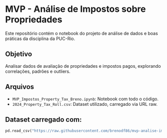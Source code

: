 # MVP - Análise de Impostos sobre Propriedades 

Este repositório contém o notebook do projeto de análise de dados e boas práticas da disciplina da PUC-Rio.

## Objetivo
Analisar dados de avaliação de propriedades e impostos pagos, explorando correlações, padrões e outliers.

## Arquivos
- `MVP_Impostos_Property_Tax_Breno.ipynb`: Notebook com todo o código.
- `2024_Property_Tax_Roll.csv`: Dataset utilizado, carregado via URL raw.

## Dataset carregado com:
```python
pd.read_csv("https://raw.githubusercontent.com/brenodf86/mvp-analise-impostos/main/2024_Property_Tax_Roll.csv")
